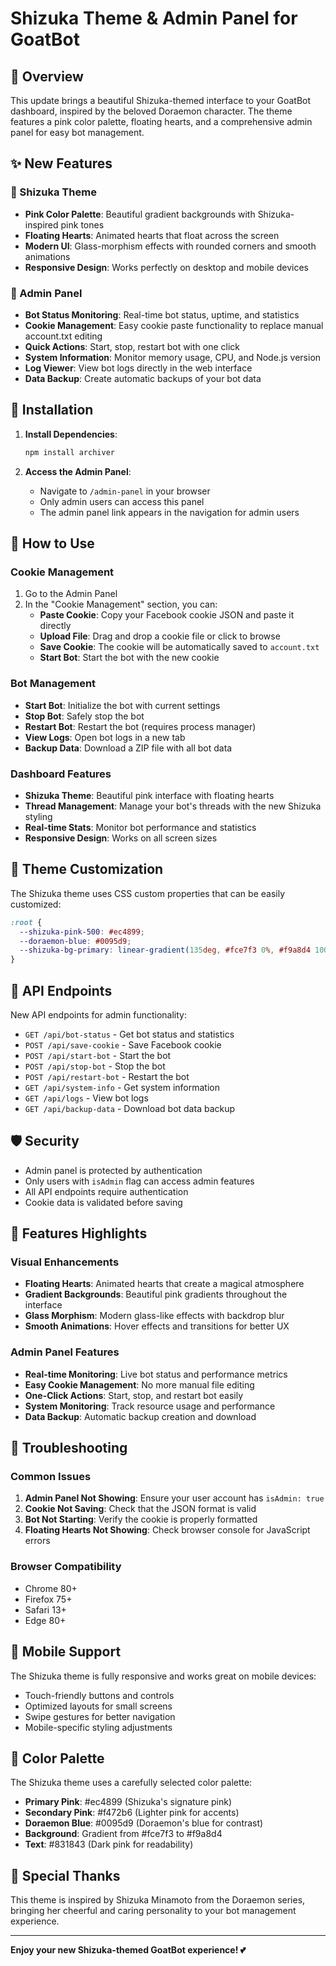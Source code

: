# Shizuka Theme & Admin Panel for GoatBot

## 🌸 Overview

This update brings a beautiful Shizuka-themed interface to your GoatBot dashboard, inspired by the beloved Doraemon character. The theme features a pink color palette, floating hearts, and a comprehensive admin panel for easy bot management.

## ✨ New Features

### 🎨 Shizuka Theme
- **Pink Color Palette**: Beautiful gradient backgrounds with Shizuka-inspired pink tones
- **Floating Hearts**: Animated hearts that float across the screen
- **Modern UI**: Glass-morphism effects with rounded corners and smooth animations
- **Responsive Design**: Works perfectly on desktop and mobile devices

### 👑 Admin Panel
- **Bot Status Monitoring**: Real-time bot status, uptime, and statistics
- **Cookie Management**: Easy cookie paste functionality to replace manual account.txt editing
- **Quick Actions**: Start, stop, restart bot with one click
- **System Information**: Monitor memory usage, CPU, and Node.js version
- **Log Viewer**: View bot logs directly in the web interface
- **Data Backup**: Create automatic backups of your bot data

## 🚀 Installation

1. **Install Dependencies**:
   ```bash
   npm install archiver
   ```

2. **Access the Admin Panel**:
   - Navigate to `/admin-panel` in your browser
   - Only admin users can access this panel
   - The admin panel link appears in the navigation for admin users

## 🎯 How to Use

### Cookie Management
1. Go to the Admin Panel
2. In the "Cookie Management" section, you can:
   - **Paste Cookie**: Copy your Facebook cookie JSON and paste it directly
   - **Upload File**: Drag and drop a cookie file or click to browse
   - **Save Cookie**: The cookie will be automatically saved to `account.txt`
   - **Start Bot**: Start the bot with the new cookie

### Bot Management
- **Start Bot**: Initialize the bot with current settings
- **Stop Bot**: Safely stop the bot
- **Restart Bot**: Restart the bot (requires process manager)
- **View Logs**: Open bot logs in a new tab
- **Backup Data**: Download a ZIP file with all bot data

### Dashboard Features
- **Shizuka Theme**: Beautiful pink interface with floating hearts
- **Thread Management**: Manage your bot's threads with the new Shizuka styling
- **Real-time Stats**: Monitor bot performance and statistics
- **Responsive Design**: Works on all screen sizes

## 🎨 Theme Customization

The Shizuka theme uses CSS custom properties that can be easily customized:

```css
:root {
  --shizuka-pink-500: #ec4899;
  --doraemon-blue: #0095d9;
  --shizuka-bg-primary: linear-gradient(135deg, #fce7f3 0%, #f9a8d4 100%);
}
```

## 🔧 API Endpoints

New API endpoints for admin functionality:

- `GET /api/bot-status` - Get bot status and statistics
- `POST /api/save-cookie` - Save Facebook cookie
- `POST /api/start-bot` - Start the bot
- `POST /api/stop-bot` - Stop the bot
- `POST /api/restart-bot` - Restart the bot
- `GET /api/system-info` - Get system information
- `GET /api/logs` - View bot logs
- `GET /api/backup-data` - Download bot data backup

## 🛡️ Security

- Admin panel is protected by authentication
- Only users with `isAdmin` flag can access admin features
- All API endpoints require authentication
- Cookie data is validated before saving

## 🎉 Features Highlights

### Visual Enhancements
- **Floating Hearts**: Animated hearts that create a magical atmosphere
- **Gradient Backgrounds**: Beautiful pink gradients throughout the interface
- **Glass Morphism**: Modern glass-like effects with backdrop blur
- **Smooth Animations**: Hover effects and transitions for better UX

### Admin Panel Features
- **Real-time Monitoring**: Live bot status and performance metrics
- **Easy Cookie Management**: No more manual file editing
- **One-Click Actions**: Start, stop, and restart bot easily
- **System Monitoring**: Track resource usage and performance
- **Data Backup**: Automatic backup creation and download

## 🐛 Troubleshooting

### Common Issues
1. **Admin Panel Not Showing**: Ensure your user account has `isAdmin: true`
2. **Cookie Not Saving**: Check that the JSON format is valid
3. **Bot Not Starting**: Verify the cookie is properly formatted
4. **Floating Hearts Not Showing**: Check browser console for JavaScript errors

### Browser Compatibility
- Chrome 80+
- Firefox 75+
- Safari 13+
- Edge 80+

## 📱 Mobile Support

The Shizuka theme is fully responsive and works great on mobile devices:
- Touch-friendly buttons and controls
- Optimized layouts for small screens
- Swipe gestures for better navigation
- Mobile-specific styling adjustments

## 🎨 Color Palette

The Shizuka theme uses a carefully selected color palette:

- **Primary Pink**: #ec4899 (Shizuka's signature pink)
- **Secondary Pink**: #f472b6 (Lighter pink for accents)
- **Doraemon Blue**: #0095d9 (Doraemon's blue for contrast)
- **Background**: Gradient from #fce7f3 to #f9a8d4
- **Text**: #831843 (Dark pink for readability)

## 💝 Special Thanks

This theme is inspired by Shizuka Minamoto from the Doraemon series, bringing her cheerful and caring personality to your bot management experience.

---

**Enjoy your new Shizuka-themed GoatBot experience! 💕**
